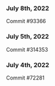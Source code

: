 ### July 8th, 2022

Commit #93366

### July 5th, 2022

Commit #314353


### July 4th, 2022

Commit #72281
